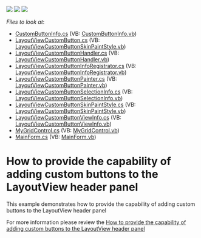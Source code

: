 <!-- default badges list -->
![](https://img.shields.io/endpoint?url=https://codecentral.devexpress.com/api/v1/VersionRange/128630956/13.1.4%2B)
[![](https://img.shields.io/badge/Open_in_DevExpress_Support_Center-FF7200?style=flat-square&logo=DevExpress&logoColor=white)](https://supportcenter.devexpress.com/ticket/details/E3692)
[![](https://img.shields.io/badge/📖_How_to_use_DevExpress_Examples-e9f6fc?style=flat-square)](https://docs.devexpress.com/GeneralInformation/403183)
<!-- default badges end -->
<!-- default file list -->
*Files to look at*:

* [CustomButtonInfo.cs](./CS/LayoutViewCustomButtonContent/CustomButtonInfo.cs) (VB: [CustomButtonInfo.vb](./VB/LayoutViewCustomButtonContent/CustomButtonInfo.vb))
* [LayoutViewCustomButton.cs](./CS/LayoutViewCustomButtonContent/LayoutViewCustomButton.cs) (VB: [LayoutViewCustomButtonSkinPaintStyle.vb](./VB/LayoutViewCustomButtonContent/LayoutViewCustomButtonSkinPaintStyle.vb))
* [LayoutViewCustomButtonHandler.cs](./CS/LayoutViewCustomButtonContent/LayoutViewCustomButtonHandler.cs) (VB: [LayoutViewCustomButtonHandler.vb](./VB/LayoutViewCustomButtonContent/LayoutViewCustomButtonHandler.vb))
* [LayoutViewCustomButtonInfoRegistrator.cs](./CS/LayoutViewCustomButtonContent/LayoutViewCustomButtonInfoRegistrator.cs) (VB: [LayoutViewCustomButtonInfoRegistrator.vb](./VB/LayoutViewCustomButtonContent/LayoutViewCustomButtonInfoRegistrator.vb))
* [LayoutViewCustomButtonPainter.cs](./CS/LayoutViewCustomButtonContent/LayoutViewCustomButtonPainter.cs) (VB: [LayoutViewCustomButtonPainter.vb](./VB/LayoutViewCustomButtonContent/LayoutViewCustomButtonPainter.vb))
* [LayoutViewCustomButtonSelectionInfo.cs](./CS/LayoutViewCustomButtonContent/LayoutViewCustomButtonSelectionInfo.cs) (VB: [LayoutViewCustomButtonSelectionInfo.vb](./VB/LayoutViewCustomButtonContent/LayoutViewCustomButtonSelectionInfo.vb))
* [LayoutViewCustomButtonSkinPaintStyle.cs](./CS/LayoutViewCustomButtonContent/LayoutViewCustomButtonSkinPaintStyle.cs) (VB: [LayoutViewCustomButtonSkinPaintStyle.vb](./VB/LayoutViewCustomButtonContent/LayoutViewCustomButtonSkinPaintStyle.vb))
* [LayoutViewCustomButtonViewInfo.cs](./CS/LayoutViewCustomButtonContent/LayoutViewCustomButtonViewInfo.cs) (VB: [LayoutViewCustomButtonViewInfo.vb](./VB/LayoutViewCustomButtonContent/LayoutViewCustomButtonViewInfo.vb))
* [MyGridControl.cs](./CS/LayoutViewCustomButtonContent/MyGridControl.cs) (VB: [MyGridControl.vb](./VB/LayoutViewCustomButtonContent/MyGridControl.vb))
* [MainForm.cs](./CS/MainForm.cs) (VB: [MainForm.vb](./VB/MainForm.vb))
<!-- default file list end -->
# How to provide the capability of adding custom buttons to the LayoutView header panel


<p>This example demonstrates how to provide the capability of adding custom buttons to the LayoutView header panel</p><p>For more information please review the <a href="https://www.devexpress.com/Support/Center/p/K18555">How to provide the capability of adding custom buttons to the LayoutView header panel</a></p>

<br/>


